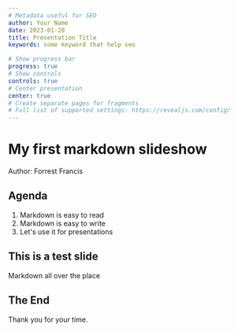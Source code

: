 ```yaml
---
# Metadata useful for SEO
author: Your Name
date: 2023-01-20
title: Presentation Title
keywords: some keyword that help seo

# Show progress bar
progress: true
# Show controls
controls: true
# Center presentation
center: true
# Create separate pages for fragments
# Full list of supported settings: https://revealjs.com/config/
---
```


# My first markdown slideshow

Author: Forrest Francis

## Agenda

1. Markdown is easy to read
2. Markdown is easy to write
3. Let's use it for presentations

## This is a test slide

Markdown all over the place

## The End

Thank you for your time.
